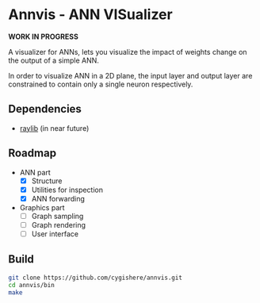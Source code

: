 # Annvis - ANN VISualizer

**WORK IN PROGRESS**

A visualizer for ANNs, lets you visualize the impact of weights change on the output of a simple ANN.

In order to visualize ANN in a 2D plane, the input layer and output layer are constrained to contain only a single neuron respectively.

## Dependencies
- [raylib](https://www.raylib.com/) (in near future)

## Roadmap
- ANN part
    - [x] Structure
    - [x] Utilities for inspection
    - [x] ANN forwarding
- Graphics part
    - [ ] Graph sampling
    - [ ] Graph rendering
    - [ ] User interface

## Build

``` sh
git clone https://github.com/cygishere/annvis.git
cd annvis/bin
make
```

